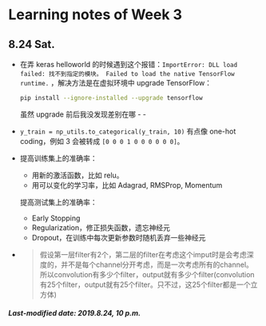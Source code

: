 # Learning notes of Week 3

## 8.24 Sat.

+ 在弄 keras helloworld 的时候遇到这个报错：`ImportError: DLL load failed: 找不到指定的模块。 Failed to load the native TensorFlow runtime.` ，解决方法是在虚拟环境中 upgrade TensorFlow：

  ```bash
  pip install --ignore-installed --upgrade tensorflow
  ```

  虽然 upgrade 前后我没发现差别在哪 - -

+ `y_train = np_utils.to_categorical(y_train, 10)` 有点像 one-hot coding，例如 3 会被转成 `[0 0 0 1 0 0 0 0 0 0]`。

+ 提高训练集上的准确率：

  + 用新的激活函数，比如 relu。
  + 用可以变化的学习率，比如 Adagrad, RMSProp, Momentum

  提高测试集上的准确率：

  + Early Stopping
  + Regularization，修正损失函数，遗忘神经元
  + Dropout，在训练中每次更新参数时随机丢弃一些神经元

+ > 假设第一层filter有2个，第二层的filter在考虑这个imput时是会考虑深度的，并不是每个channel分开考虑，而是一次考虑所有的channel。所以convolution有多少个filter，output就有多少个filter(convolution有25个filter，output就有25个filter。只不过，这25个filter都是一个立方体)

##### Last-modified date: 2019.8.24, 10 p.m.